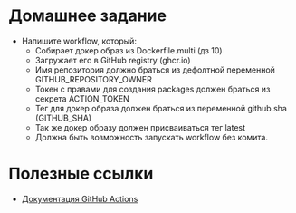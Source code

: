 # Домашнее задание

- Напишите workflow, который:
  - Собирает докер образ из Dockerfile.multi (дз 10)
  - Загружает его в GitHub registry (ghcr.io)
  - Имя репозитория должно браться из дефолтной переменной GITHUB_REPOSITORY_OWNER
  - Токен с правами для создания packages должен браться из секрета ACTION_TOKEN
  - Тег для докер образа должен браться из переменной github.sha (GITHUB_SHA)
  - Так же докер образу должен присваиваться тег latest
  - Должна быть возможность запускать workflow без комита.

# Полезные ссылки

- [Документация GitHub Actions](https://docs.github.com/en/actions/quickstart)
